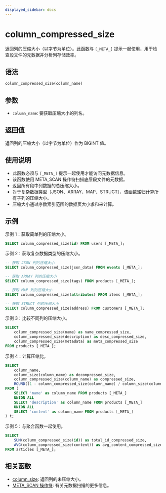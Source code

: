 ```yaml
---
displayed_sidebar: docs
---
```


# column_compressed_size

返回列的压缩大小（以字节为单位）。此函数与 `[_META_]` 提示一起使用，用于检查段文件的元数据并分析列存储效率。

## 语法

```SQL
column_compressed_size(column_name)
```

## 参数

- `column_name`: 要获取压缩大小的列名。

## 返回值

返回列的压缩大小（以字节为单位）作为 BIGINT 值。

## 使用说明

- 此函数必须与 `[_META_]` 提示一起使用才能访问元数据信息。
- 该函数使用 META_SCAN 操作符扫描底层段文件的元数据。
- 返回所有段中列数据的总压缩大小。
- 对于复杂数据类型（JSON、ARRAY、MAP、STRUCT），该函数递归计算所有子列的压缩大小。
- 压缩大小通过序数索引范围的数据页大小求和来计算。

## 示例

示例 1：获取简单列的压缩大小。

```sql
SELECT column_compressed_size(id) FROM users [_META_];
```

示例 2：获取复杂数据类型的压缩大小。

```sql
-- 获取 JSON 列的压缩大小
SELECT column_compressed_size(json_data) FROM events [_META_];

-- 获取 ARRAY 列的压缩大小
SELECT column_compressed_size(tags) FROM products [_META_];

-- 获取 MAP 列的压缩大小
SELECT column_compressed_size(attributes) FROM items [_META_];

-- 获取 STRUCT 列的压缩大小
SELECT column_compressed_size(address) FROM customers [_META_];
```

示例 3：比较不同列的压缩大小。

```sql
SELECT 
    column_compressed_size(name) as name_compressed_size,
    column_compressed_size(description) as desc_compressed_size,
    column_compressed_size(metadata) as meta_compressed_size
FROM products [_META_];
```

示例 4：计算压缩比。

```sql
SELECT 
    column_name,
    column_size(column_name) as decompressed_size,
    column_compressed_size(column_name) as compressed_size,
    ROUND((1 - column_compressed_size(column_name) / column_size(column_name)) * 100, 2) as compression_ratio_percent
FROM (
    SELECT 'name' as column_name FROM products [_META_]
    UNION ALL
    SELECT 'description' as column_name FROM products [_META_]
    UNION ALL  
    SELECT 'content' as column_name FROM products [_META_]
) t;
```

示例 5：与聚合函数一起使用。

```sql
SELECT 
    SUM(column_compressed_size(id)) as total_id_compressed_size,
    AVG(column_compressed_size(content)) as avg_content_compressed_size
FROM articles [_META_];
```

## 相关函数

- [column_size](./column_size.md): 返回列的未压缩大小。
- [META_SCAN 操作符](../../../using_starrocks/Cost_based_optimizer.md): 有关元数据扫描的更多信息。